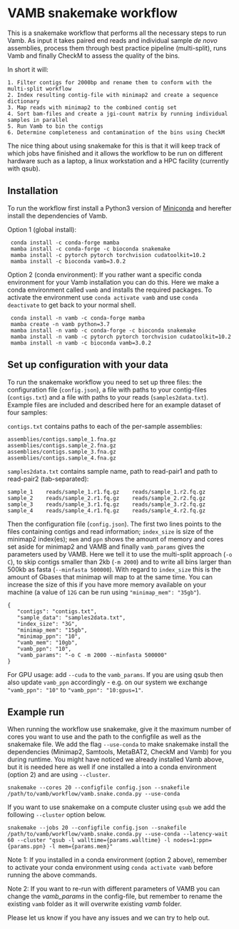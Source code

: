 # VAMB snakemake workflow

This is a snakemake workflow that performs all the necessary steps to run Vamb. As input it takes paired end reads and individual sample _de novo_ assemblies, process them through best practice pipeline (multi-split), runs Vamb and finally CheckM to assess the quality of the bins. 

In short it will:

```
1. Filter contigs for 2000bp and rename them to conform with the multi-split workflow
2. Index resulting contig-file with minimap2 and create a sequence dictionary
3. Map reads with minimap2 to the combined contig set
4. Sort bam-files and create a jgi-count matrix by running individual samples in parallel 
5. Run Vamb to bin the contigs
6. Determine completeness and contamination of the bins using CheckM
```

The nice thing about using snakemake for this is that it will keep track of which jobs have finished and it allows the workflow to be run on different hardware such as a laptop, a linux workstation and a HPC facility (currently with qsub).

## Installation 
To run the workflow first install a Python3 version of [Miniconda](https://docs.conda.io/en/latest/miniconda.html) and herefter install the dependencies of Vamb.

Option 1 (global install):
```
 conda install -c conda-forge mamba
 mamba install -c conda-forge -c bioconda snakemake 
 mamba install -c pytorch pytorch torchvision cudatoolkit=10.2
 mamba install -c bioconda vamb=3.0.2
```

Option 2 (conda environment): If you rather want a specific conda environment for your Vamb installation you can do this. Here we make a conda environment called `vamb` and installs the required packages. To activate the environment use `conda activate vamb` and use `conda deactivate` to get back to your normal shell.

```
 conda install -n vamb -c conda-forge mamba
 mamba create -n vamb python=3.7
 mamba install -n vamb -c conda-forge -c bioconda snakemake
 mamba install -n vamb -c pytorch pytorch torchvision cudatoolkit=10.2
 mamba install -n vamb -c bioconda vamb=3.0.2
```

## Set up configuration with your data

To run the snakemake workflow you need to set up three files: the configuration file (`config.json`), a file with paths to your contig-files (`contigs.txt`) and a file with paths to your reads (`samples2data.txt`). Example files are included and described here for an example dataset of four samples: 

`contigs.txt` contains paths to each of the per-sample assemblies:
```
assemblies/contigs.sample_1.fna.gz
assemblies/contigs.sample_2.fna.gz
assemblies/contigs.sample_3.fna.gz
assemblies/contigs.sample_4.fna.gz
```

`samples2data.txt` contains sample name, path to read-pair1 and path to read-pair2 (tab-separated):
```
sample_1    reads/sample_1.r1.fq.gz    reads/sample_1.r2.fq.gz
sample_2    reads/sample_2.r1.fq.gz    reads/sample_2.r2.fq.gz
sample_3    reads/sample_3.r1.fq.gz    reads/sample_3.r2.fq.gz
sample_4    reads/sample_4.r1.fq.gz    reads/sample_4.r2.fq.gz

```

Then the configuration file (`config.json`). The first two lines points to the files containing contigs and read information; `index_size` is size of the minimap2 index(es); `mem` and `ppn` shows the amount of memory and cores set aside for minimap2 and VAMB and finally `vamb_params` gives the parameters used by VAMB. Here we tell it to use the multi-split approach (`-o C`), to skip contigs smaller than 2kb (`-m 2000`) and to write all bins larger than 500kb as fasta (`--minfasta 500000`). With regard to `index_size`  this is the amount of Gbases that minimap will map to at the same time. You can increase the size of this if you have more memory available on your machine (a value of `12G` can be run using `"minimap_mem": "35gb"`).

```
{
   "contigs": "contigs.txt",
   "sample_data": "samples2data.txt",
   "index_size": "3G",
   "minimap_mem": "15gb",
   "minimap_ppn": "10",
   "vamb_mem": "10gb",
   "vamb_ppn": "10",
   "vamb_params": "-o C -m 2000 --minfasta 500000"
}
```

For GPU usage: add `--cuda` to the `vamb_params`. If you are using qsub then also update `vamb_ppn` accordingly - e.g. on our system we exchange `"vamb_ppn": "10"` to `"vamb_ppn": "10:gpus=1"`.


## Example run

When running the workflow use snakemake, give it the maximum number of cores you want to use and the path to the configfile as well as the snakemake file. We add the flag `--use-conda` to make snakemake install the dependencies (Minimap2, Samtools, MetaBAT2, CheckM and Vamb) for you during runtime. You might have noticed we already installed Vamb above, but it is needed here as well if one installed a into a conda environment (option 2) and are using `--cluster`.  

```
snakemake --cores 20 --configfile config.json --snakefile /path/to/vamb/workflow/vamb.snake.conda.py --use-conda
```

If you want to use snakemake on a compute cluster using `qsub` we add the following `--cluster` option below.

```
snakemake --jobs 20 --configfile config.json --snakefile /path/to/vamb/workflow/vamb.snake.conda.py --use-conda --latency-wait 60 --cluster "qsub -l walltime={params.walltime} -l nodes=1:ppn={params.ppn} -l mem={params.mem}" 
```

Note 1: If you installed in a conda environment (option 2 above), remember to activate your conda environment using `conda activate vamb` before running the above commands.

Note 2: If you want to re-run with different parameters of VAMB you can change the _vamb_params_ in the config-file, but remember to rename the existing `vamb` folder as it will overwrite existing _vamb_ folder.

Please let us know if you have any issues and we can try to help out.

